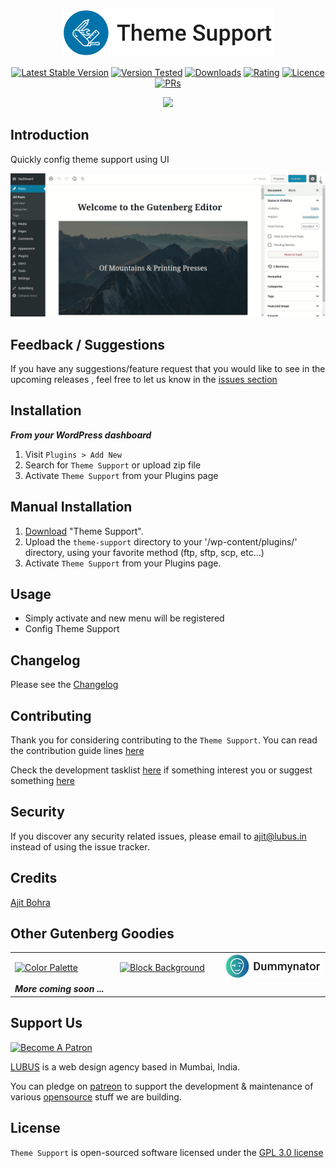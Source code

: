 <p align="center"><img src="https://raw.githubusercontent.com/lubusIN/wp-theme-support/master/.wordpress-org/logo.png"></p>

<p align="center">
<a href="https://wordpress.org/plugins/theme-support/"><img src="https://img.shields.io/wordpress/plugin/v/theme-support.svg" alt="Latest Stable Version"></a> <a href="https://wordpress.org/plugins/theme-support/"><img src="https://img.shields.io/wordpress/v/theme-support.svg" alt="Version Tested"></a> <a href="https://wordpress.org/plugins/theme-support/"><img src="https://img.shields.io/wordpress/plugin/dt/theme-support.svg" alt="Downloads"></a> <a href="https://wordpress.org/plugins/theme-support/"><img src="https://img.shields.io/wordpress/plugin/r/theme-support.svg" alt="Rating"></a> <a href="https://wordpress.org/plugins/theme-support/"><img src="https://img.shields.io/aur/license/yaourt.svg" alt="Licence"></a>
<a href="https://github.com/lubusin/wp-theme-support/blob/master/CONTRIBUTING.md"><img src="https://img.shields.io/badge/PRs-welcome-brightgreen.svg?style=flat-square" alt="PRs"></a>
</p>

<center>
<a href="https://lubus.in/">
<img src="https://user-images.githubusercontent.com/1039236/40877801-3fa8ccf6-66a4-11e8-8f42-19ed4e883ce9.png" />
</a>
</center>

## Introduction

Quickly config theme support using UI

![Plugin Demo](https://raw.githubusercontent.com/lubusIN/wp-theme-support/master/.wordpress-org/screenshot-1.gif)

## Feedback / Suggestions

If you have any suggestions/feature request that you would like to see in the upcoming releases , feel free to let us know in the [issues section](https://github.com/lubusIN/wp-theme-support/issues)


## Installation

***From your WordPress dashboard***
 1. Visit `Plugins > Add New`
 2. Search for `Theme Support`  or upload zip file
 3. Activate `Theme Support` from your Plugins page

## Manual Installation
 1. [Download](https://wordpress.org/plugins/theme-support/) "Theme Support".
 2. Upload the `theme-support` directory to your '/wp-content/plugins/' directory, using your favorite method (ftp, sftp, scp, etc...)
 3. Activate `Theme Support` from your Plugins page.

## Usage

- Simply activate and new menu will be registered<br/>
- Config Theme Support

## Changelog

Please see the [Changelog](CHANGELOG.md) 
## Contributing

Thank you for considering contributing to the `Theme Support`. You can read the contribution guide lines [here](CONTRIBUTING.md)

Check the development tasklist [here](https://github.com/lubusIN/wp-theme-support/projects/1) if something interest you or suggest something [here](https://github.com/lubusIN/wp-theme-support/issues)

## Security

If you discover any security related issues, please email to [ajit@lubus.in](mailto:ajit@lubus.com) instead of using the issue tracker.

## Credits

[Ajit Bohra](http://https://twitter.com/ajitbohra)

## Other Gutenberg Goodies
<table width="100%">
	<tr>
		<td width="33.33%">
			<a href="https://github.com/lubusIN/color-palette-block">
				<img src="https://user-images.githubusercontent.com/1039236/38085557-935d7ce8-336e-11e8-920e-dc2d46610c6a.png" alt="Color Palette"/>
			</a>
		</td>
		<td width="33.33%">
			<a href="https://github.com/lubusIN/block-background">
				<img src="https://user-images.githubusercontent.com/1039236/38365718-068c190e-38fb-11e8-8ada-a4a50cfd95d1.png" alt="Block Background"/>
			</a>
		</td>
		<td width="33.33%">
			<a href="https://github.com/lubusIN/dummynator">
				<img src="https://raw.githubusercontent.com/lubusIN/dummynator/master/.wordpress-org/logo.png" alt="Dummynator"/>
			</a>
		</td>
	</tr>
	<tr>
		<td width="33.33%">
			<strong><i>More coming soon ...</i>
		</td>
		<td width="33.33%">
			&nbsp;
		</td>
		<td width="33.33%">
			&nbsp;
		</td>
	</tr>
</table>

##  Support Us

<a href="https://www.patreon.com/lubus">
<img src="https://c5.patreon.com/external/logo/become_a_patron_button.png" alt="Become A Patron"/>
</a>

[LUBUS](http://lubus.in) is a web design agency based in Mumbai, India.

You can pledge on [patreon](https://www.patreon.com/lubus) to support the development & maintenance of various [opensource](https://github.com/lubusIN/) stuff we are building.

## License

`Theme Support` is open-sourced software licensed under the [GPL 3.0 license](LICENSE)
